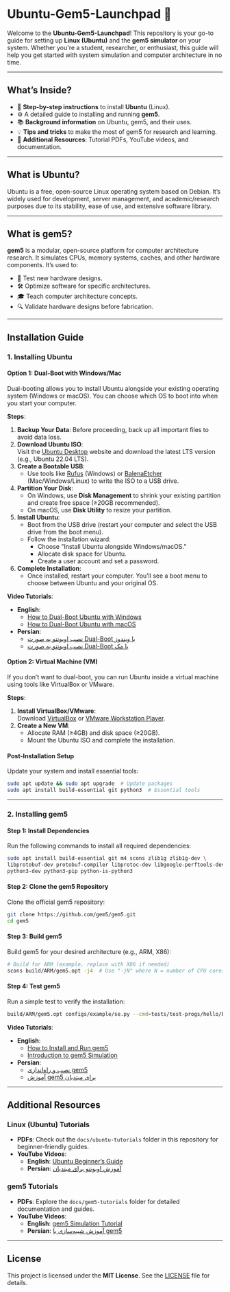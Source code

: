 # **Ubuntu-Gem5-Launchpad** 🚀  
Welcome to the **Ubuntu-Gem5-Launchpad**! This repository is your go-to guide for setting up **Linux (Ubuntu)** and the **gem5 simulator** on your system. Whether you're a student, researcher, or enthusiast, this guide will help you get started with system simulation and computer architecture in no time.

---

## **What’s Inside?**  
- 🐧 **Step-by-step instructions** to install **Ubuntu** (Linux).  
- ⚙️ A detailed guide to installing and running **gem5**.  
- 📚 **Background information** on Ubuntu, gem5, and their uses.  
- 💡 **Tips and tricks** to make the most of gem5 for research and learning.  
- 📂 **Additional Resources**: Tutorial PDFs, YouTube videos, and documentation.  

---

## **What is Ubuntu?**  
Ubuntu is a free, open-source Linux operating system based on Debian. It’s widely used for development, server management, and academic/research purposes due to its stability, ease of use, and extensive software library.

---

## **What is gem5?**  
**gem5** is a modular, open-source platform for computer architecture research. It simulates CPUs, memory systems, caches, and other hardware components. It’s used to:  
- 🧠 Test new hardware designs.  
- 🛠️ Optimize software for specific architectures.  
- 🎓 Teach computer architecture concepts.  
- 🔍 Validate hardware designs before fabrication.  

---

## **Installation Guide**  

### **1. Installing Ubuntu**  
#### **Option 1: Dual-Boot with Windows/Mac**  
Dual-booting allows you to install Ubuntu alongside your existing operating system (Windows or macOS). You can choose which OS to boot into when you start your computer.  

**Steps**:  
1. **Backup Your Data**: Before proceeding, back up all important files to avoid data loss.  
2. **Download Ubuntu ISO**:  
   Visit the [Ubuntu Desktop](https://ubuntu.com/download/desktop) website and download the latest LTS version (e.g., Ubuntu 22.04 LTS).  
3. **Create a Bootable USB**:  
   - Use tools like [Rufus](https://rufus.ie/) (Windows) or [BalenaEtcher](https://www.balena.io/etcher/) (Mac/Windows/Linux) to write the ISO to a USB drive.  
4. **Partition Your Disk**:  
   - On Windows, use **Disk Management** to shrink your existing partition and create free space (≥20GB recommended).  
   - On macOS, use **Disk Utility** to resize your partition.  
5. **Install Ubuntu**:  
   - Boot from the USB drive (restart your computer and select the USB drive from the boot menu).  
   - Follow the installation wizard:  
     - Choose "Install Ubuntu alongside Windows/macOS."  
     - Allocate disk space for Ubuntu.  
     - Create a user account and set a password.  
6. **Complete Installation**:  
   - Once installed, restart your computer. You’ll see a boot menu to choose between Ubuntu and your original OS.  

**Video Tutorials**:  
- **English**:  
  - [How to Dual-Boot Ubuntu with Windows](https://youtu.be/GXxTxBPKecQ)
  - [How to Dual-Boot Ubuntu with macOS](https://youtu.be/KIgxEEzT9ek)  
- **Persian**:  
  - [نصب اوبونتو به صورت Dual-Boot با ویندوز](https://youtu.be/oRC4jNQrnMU)  
  - [نصب اوبونتو به صورت Dual-Boot با مک](https://it-planet.ir/8527)  

#### **Option 2: Virtual Machine (VM)**  
If you don’t want to dual-boot, you can run Ubuntu inside a virtual machine using tools like VirtualBox or VMware.  

**Steps**:  
1. **Install VirtualBox/VMware**:  
   Download [VirtualBox](https://www.virtualbox.org) or [VMware Workstation Player](https://www.vmware.com).  
2. **Create a New VM**:  
   - Allocate RAM (≥4GB) and disk space (≥20GB).  
   - Mount the Ubuntu ISO and complete the installation.  

#### **Post-Installation Setup**  
Update your system and install essential tools:  
```bash
sudo apt update && sudo apt upgrade  # Update packages
sudo apt install build-essential git python3  # Essential tools
```

---

### **2. Installing gem5**  
#### **Step 1: Install Dependencies**  
Run the following commands to install all required dependencies:  
```bash
sudo apt install build-essential git m4 scons zlib1g zlib1g-dev \
libprotobuf-dev protobuf-compiler libprotoc-dev libgoogle-perftools-dev \
python3-dev python3-pip python-is-python3
```

#### **Step 2: Clone the gem5 Repository**  
Clone the official gem5 repository:  
```bash
git clone https://github.com/gem5/gem5.git
cd gem5
```

#### **Step 3: Build gem5**  
Build gem5 for your desired architecture (e.g., ARM, X86):  
```bash
# Build for ARM (example, replace with X86 if needed)
scons build/ARM/gem5.opt -j4  # Use "-jN" where N = number of CPU cores
```

#### **Step 4: Test gem5**  
Run a simple test to verify the installation:  
```bash
build/ARM/gem5.opt configs/example/se.py --cmd=tests/test-progs/hello/bin/arm/linux/hello
```

**Video Tutorials**:  
- **English**:  
  - [How to Install and Run gem5](https://www.youtube.com/watch?v=XYZ)  
  - [Introduction to gem5 Simulation](https://www.youtube.com/watch?v=XYZ)  
- **Persian**:  
  - [نصب و راه‌اندازی gem5](https://www.youtube.com/watch?v=XYZ)  
  - [آموزش gem5 برای مبتدیان](https://www.youtube.com/watch?v=XYZ)  

---

## **Additional Resources**  
### **Linux (Ubuntu) Tutorials**  
- **PDFs**: Check out the `docs/ubuntu-tutorials` folder in this repository for beginner-friendly guides.  
- **YouTube Videos**:  
  - **English**: [Ubuntu Beginner’s Guide](https://www.youtube.com/watch?v=XYZ)  
  - **Persian**: [آموزش اوبونتو برای مبتدیان](https://www.youtube.com/watch?v=XYZ)  

### **gem5 Tutorials**  
- **PDFs**: Explore the `docs/gem5-tutorials` folder for detailed documentation and guides.  
- **YouTube Videos**:  
  - **English**: [gem5 Simulation Tutorial](https://www.youtube.com/watch?v=XYZ)  
  - **Persian**: [آموزش شبیه‌سازی با gem5](https://www.youtube.com/watch?v=XYZ)  

---

## **License**  
This project is licensed under the **MIT License**. See the [LICENSE](LICENSE) file for details.  
